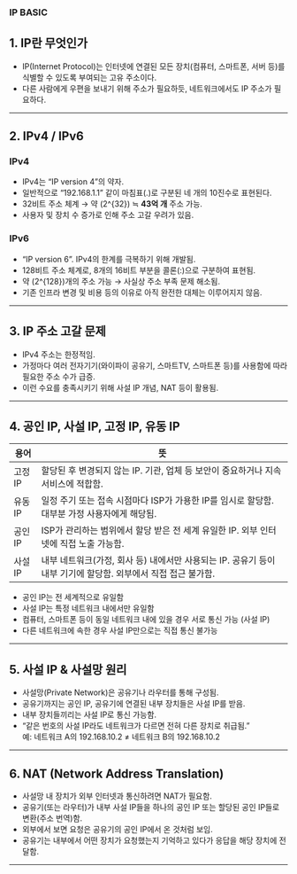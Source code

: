 ### IP BASIC
## 1. IP란 무엇인가
- IP(Internet Protocol)는 인터넷에 연결된 모든 장치(컴퓨터, 스마트폰, 서버 등)를 식별할 수 있도록 부여되는 고유 주소이다.  
- 다른 사람에게 우편을 보내기 위해 주소가 필요하듯, 네트워크에서도 IP 주소가 필요하다.

---

## 2. IPv4 / IPv6

### IPv4

- IPv4는 “IP version 4”의 약자.  
- 일반적으로 “192.168.1.1” 같이 마침표(.)로 구분된 네 개의 10진수로 표현된다.  
- 32비트 주소 체계 → 약 \(2^{32}\) ≒ **43억 개** 주소 가능.  
- 사용자 및 장치 수 증가로 인해 주소 고갈 우려가 있음.

### IPv6

- “IP version 6”. IPv4의 한계를 극복하기 위해 개발됨.  
- 128비트 주소 체계로, 8개의 16비트 부분을 콜론(:)으로 구분하여 표현됨.  
- 약 \(2^{128}\)개의 주소 가능 → 사실상 주소 부족 문제 해소됨.  
- 기존 인프라 변경 및 비용 등의 이유로 아직 완전한 대체는 이루어지지 않음.

---

## 3. IP 주소 고갈 문제

- IPv4 주소는 한정적임.  
- 가정마다 여러 전자기기(와이파이 공유기, 스마트TV, 스마트폰 등)를 사용함에 따라 필요한 주소 수가 급증.  
- 이런 수요를 충족시키기 위해 사설 IP 개념, NAT 등이 활용됨.

---

## 4. 공인 IP, 사설 IP, 고정 IP, 유동 IP

| 용어 | 뜻 |
|------|------|
| 고정 IP | 할당된 후 변경되지 않는 IP. 기관, 업체 등 보안이 중요하거나 지속 서비스에 적합함. |
| 유동 IP | 일정 주기 또는 접속 시점마다 ISP가 가용한 IP를 임시로 할당함. 대부분 가정 사용자에게 해당됨. |
| 공인 IP | ISP가 관리하는 범위에서 할당 받은 전 세계 유일한 IP. 외부 인터넷에 직접 노출 가능함. |
| 사설 IP | 내부 네트워크(가정, 회사 등) 내에서만 사용되는 IP. 공유기 등이 내부 기기에 할당함. 외부에서 직접 접근 불가함. |

- 공인 IP는 전 세계적으로 유일함  
- 사설 IP는 특정 네트워크 내에서만 유일함  
- 컴퓨터, 스마트폰 등이 동일 네트워크 내에 있을 경우 서로 통신 가능 (사설 IP)  
- 다른 네트워크에 속한 경우 사설 IP만으로는 직접 통신 불가능

---

## 5. 사설 IP & 사설망 원리

- 사설망(Private Network)은 공유기나 라우터를 통해 구성됨.  
- 공유기까지는 공인 IP, 공유기에 연결된 내부 장치들은 사설 IP를 받음.  
- 내부 장치들끼리는 사설 IP로 통신 가능함.  
- “같은 번호의 사설 IP라도 네트워크가 다르면 전혀 다른 장치로 취급됨.”  
  예: 네트워크 A의 192.168.10.2 ≠ 네트워크 B의 192.168.10.2

---

## 6. NAT (Network Address Translation)

- 사설망 내 장치가 외부 인터넷과 통신하려면 NAT가 필요함.  
- 공유기(또는 라우터)가 내부 사설 IP들을 하나의 공인 IP 또는 할당된 공인 IP들로 변환(주소 번역)함.  
- 외부에서 보면 요청은 공유기의 공인 IP에서 온 것처럼 보임.  
- 공유기는 내부에서 어떤 장치가 요청했는지 기억하고 있다가 응답을 해당 장치에 전달함.

---
